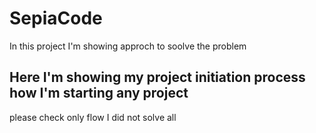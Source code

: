 # SepiaCode
In this project I'm  showing  approch to soolve the problem 

  ##  Here I'm showing my project initiation process  how I'm starting any project 
  
  please check only flow I did not solve all
